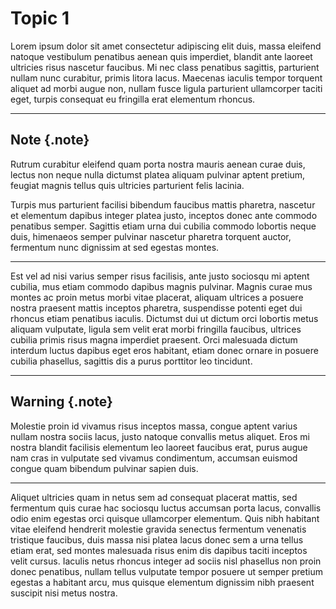 # Topic 1

Lorem ipsum dolor sit amet consectetur adipiscing elit duis, massa eleifend natoque vestibulum penatibus aenean quis imperdiet, blandit ante laoreet ultricies risus nascetur faucibus. Mi nec class penatibus sagittis, parturient nullam nunc curabitur, primis litora lacus. Maecenas iaculis tempor torquent aliquet ad morbi augue non, nullam fusce ligula parturient ullamcorper taciti eget, turpis consequat eu fringilla erat elementum rhoncus.

---

## Note {.note}

Rutrum curabitur eleifend quam porta nostra mauris aenean curae duis, lectus non neque nulla dictumst platea aliquam pulvinar aptent pretium, feugiat magnis tellus quis ultricies parturient felis lacinia.

Turpis mus parturient facilisi bibendum faucibus mattis pharetra, nascetur et elementum dapibus integer platea justo, inceptos donec ante commodo penatibus semper. Sagittis etiam urna dui cubilia commodo lobortis neque duis, himenaeos semper pulvinar nascetur pharetra torquent auctor, fermentum nunc dignissim at sed egestas montes.

---

Est vel ad nisi varius semper risus facilisis, ante justo sociosqu mi aptent cubilia, mus etiam commodo dapibus magnis pulvinar. Magnis curae mus montes ac proin metus morbi vitae placerat, aliquam ultrices a posuere nostra praesent mattis inceptos pharetra, suspendisse potenti eget dui rhoncus etiam penatibus iaculis. Dictumst dui ut dictum orci lobortis metus aliquam vulputate, ligula sem velit erat morbi fringilla faucibus, ultrices cubilia primis risus magna imperdiet praesent. Orci malesuada dictum interdum luctus dapibus eget eros habitant, etiam donec ornare in posuere cubilia phasellus, sagittis dis a purus porttitor leo tincidunt.

---

## Warning {.note}

Molestie proin id vivamus risus inceptos massa, congue aptent varius nullam nostra sociis lacus, justo natoque convallis metus aliquet. Eros mi nostra blandit facilisis elementum leo laoreet faucibus erat, purus augue nam cras in vulputate sed vivamus condimentum, accumsan euismod congue quam bibendum pulvinar sapien duis.

---

Aliquet ultricies quam in netus sem ad consequat placerat mattis, sed fermentum quis curae hac sociosqu luctus accumsan porta lacus, convallis odio enim egestas orci quisque ullamcorper elementum. Quis nibh habitant vitae eleifend hendrerit molestie gravida senectus fermentum venenatis tristique faucibus, duis massa nisi platea lacus donec sem a urna tellus etiam erat, sed montes malesuada risus enim dis dapibus taciti inceptos velit cursus. Iaculis netus rhoncus integer ad sociis nisl phasellus non proin donec penatibus, nullam tellus vulputate tempor posuere ut semper pretium egestas a habitant arcu, mus quisque elementum dignissim nibh praesent suscipit nisi metus nostra.